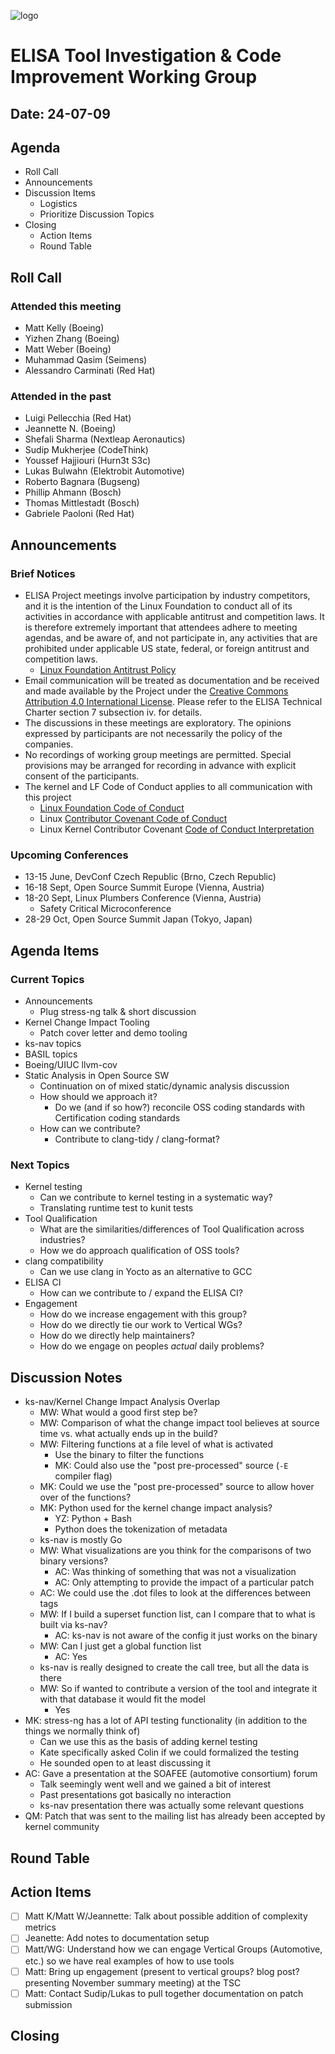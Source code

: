 
![logo](logo_elisa_small.png)

# ELISA Tool Investigation & Code Improvement Working Group

## Date: 24-07-09

## Agenda

* Roll Call
* Announcements
* Discussion Items
  * Logistics
  * Prioritize Discussion Topics
* Closing
  * Action Items
  * Round Table

## Roll Call

### Attended this meeting

* Matt Kelly (Boeing)
* Yizhen Zhang (Boeing)
* Matt Weber (Boeing)
* Muhammad Qasim (Seimens)
* Alessandro Carminati (Red Hat)
  
### Attended in the past

* Luigi Pellecchia (Red Hat)
* Jeannette N. (Boeing)
* Shefali Sharma (Nextleap Aeronautics)
* Sudip Mukherjee (CodeThink)
* Youssef Hajjiouri (Hurn3t S3c)
* Lukas Bulwahn (Elektrobit Automotive)
* Roberto Bagnara (Bugseng)
* Phillip Ahmann (Bosch)
* Thomas Mittlestadt (Bosch)
* Gabriele Paoloni (Red Hat)

## Announcements

### Brief Notices

* ELISA Project meetings involve participation by industry competitors, and it is the intention of the Linux Foundation to conduct all of its activities in accordance with applicable antitrust and competition laws. It is therefore extremely important that attendees adhere to meeting agendas, and be aware of, and not participate in, any activities that are prohibited under applicable US state, federal, or foreign antitrust and competition laws.
  * [Linux Foundation Antitrust Policy](http://www.linuxfoundation.org/antitrust*policy)
* Email communication will be treated as documentation and be received and made available by the Project under the [Creative Commons Attribution 4.0 International License](http://creativecommons.org/licenses/by/4.0). Please refer to the ELISA Technical Charter section 7 subsection iv. for details.
* The discussions in these meetings are exploratory. The opinions expressed by participants are not necessarily the policy of the companies.
* No recordings of working group meetings are permitted. Special provisions may be arranged for recording in advance with explicit consent of the participants.
* The kernel and LF Code of Conduct applies to all communication with this project
  * [Linux Foundation Code of Conduct](https://www.linuxfoundation.org/code*of*conduct/)
  * Linux [Contributor Covenant Code of Conduct](https://git.kernel.org/pub/scm/linux/kernel/git/torvalds/linux.git/tree/Documentation/process/code*of*conduct.rst)
  * Linux Kernel Contributor Covenant [Code of Conduct Interpretation](https://git.kernel.org/pub/scm/linux/kernel/git/torvalds/linux.git/tree/Documentation/process/code*of*conduct*interpretation.rst)

### Upcoming Conferences

* 13-15 June, DevConf Czech Republic (Brno, Czech Republic)
* 16-18 Sept, Open Source Summit Europe (Vienna, Austria)
* 18-20 Sept, Linux Plumbers Conference (Vienna, Austria)
  * Safety Critical Microconference
* 28-29 Oct, Open Source Summit Japan (Tokyo, Japan)

## Agenda Items

### Current Topics

* Announcements
  * Plug stress-ng talk & short discussion
* Kernel Change Impact Tooling
  * Patch cover letter and demo tooling
* ks-nav topics
* BASIL topics
* Boeing/UIUC llvm-cov
* Static Analysis in Open Source SW
  * Continuation on of mixed static/dynamic analysis discussion
  * How should we approach it?
    * Do we (and if so how?) reconcile OSS coding standards with Certification coding standards
  * How can we contribute?
    * Contribute to clang-tidy / clang-format?

### Next Topics

* Kernel testing
  * Can we contribute to kernel testing in a systematic way?
  * Translating runtime test to kunit tests
* Tool Qualification
  * What are the similarities/differences of Tool Qualification across industries?
  * How we do approach qualification of OSS tools?
* clang compatibility
  * Can we use clang in Yocto as an alternative to GCC
* ELISA CI
  * How can we contribute to / expand the ELISA CI?
* Engagement
  * How do we increase engagement with this group?
  * How do we directly tie our work to Vertical WGs?
  * How do we directly help maintainers?
  * How do we engage on peoples *actual* daily problems?

## Discussion Notes

* ks-nav/Kernel Change Impact Analysis Overlap
  * MW: What would a good first step be?
  * MW: Comparison of what the change impact tool believes at source time vs. what actually ends up in the build?
  * MW: Filtering functions at a file level of what is activated
    * Use the binary to filter the functions
    * MK: Could also use the "post pre-processed" source (`-E` compiler flag)
  * MK: Could we use the "post pre-processed" source to allow hover over of the functions?
  * MK: Python used for the kernel change impact analysis?
    * YZ: Python + Bash
    * Python does the tokenization of metadata
  * ks-nav is mostly Go
  * MW: What visualizations are you think for the comparisons of two binary versions?
    * AC: Was thinking of something that was not a visualization
    * AC: Only attempting to provide the impact of a particular patch
  * AC: We could use the .dot files to look at the differences between tags
  * MW: If I build a superset function list, can I compare that to what is built via ks-nav?
    * AC: ks-nav is not aware of the config it just works on the binary
  * MW: Can I just get a global function list
    * AC: Yes
  * ks-nav is really designed to create the call tree, but all the data is there
  * MW: So if  wanted to contribute a version of the tool and integrate it with that database it would fit the model
    * Yes
* MK: stress-ng has a lot of API testing functionality (in addition to the things we normally think of)
  * Can we use this as the basis of adding kernel testing
  * Kate specifically asked Colin if we could formalized the testing
  * He sounded open to at least discussing it
* AC: Gave a presentation at the SOAFEE (automotive consortium) forum
  * Talk seemingly went well and we gained a bit of interest
  * Past presentations got basically no interaction
  * ks-nav presentation there was actually some relevant questions
* QM: Patch that was sent to the mailing list has already been accepted by kernel community

## Round Table

## Action Items

* [ ] Matt K/Matt W/Jeannette: Talk about possible addition of complexity metrics
* [ ] Jeanette: Add notes to documentation setup
* [ ] Matt/WG: Understand how we can engage Vertical Groups (Automotive, etc.) so we have real examples of how to use tools
* [ ] Matt: Bring up engagement (present to vertical groups? blog post? presenting November summary meeting) at the TSC
* [ ] Matt: Contact Sudip/Lukas to pull together documentation on patch submission

## Closing
